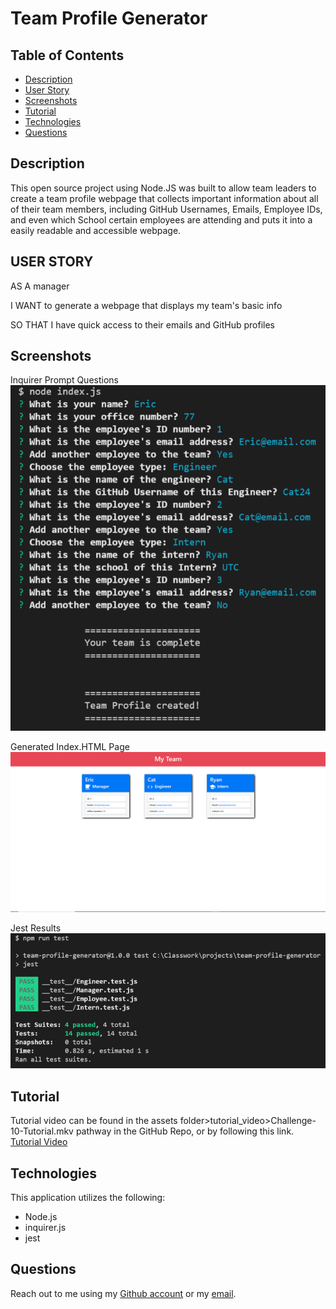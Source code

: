 # Team Profile Generator

## Table of Contents
* [Description](#description)
* [User Story](#user-story)
* [Screenshots](#screenshots)
* [Tutorial](#tutorial)
* [Technologies](#technologies)
* [Questions](#questions)

## Description

This open source project using Node.JS was built to allow team leaders to create a team profile webpage that collects important information about all of their team members, including GitHub Usernames, Emails, Employee IDs, and even which School certain employees are attending and puts it into a easily readable and accessible webpage.

## USER STORY

AS A manager

I WANT to generate a webpage that displays my team's basic info

SO THAT I have quick access to their emails and GitHub profiles

## Screenshots

Inquirer Prompt Questions
![Inquirer Prompt Questions](/assets/images/Prompt-Questions.png)

Generated Index.HTML Page
![Generated Index.HTML Page](/assets/images/Generated-index-page.png)

Jest Results
![Jest Results](/assets/images/jest-test-results.png)

## Tutorial
Tutorial video can be found in the assets folder>tutorial_video>Challenge-10-Tutorial.mkv pathway in the GitHub Repo, or by following this link.
[Tutorial Video](https://github.com/Ericcrain77/team-profile-generator/blob/main/assets/tutorial_video/Challenge-10-Tutorial.mkv)

## Technologies
This application utilizes the following:
* Node.js
* inquirer.js
* jest

## Questions
Reach out to me using my [Github account](https://github.com/Ericcrain77) or my [email](ericcrain77@gmail.com).